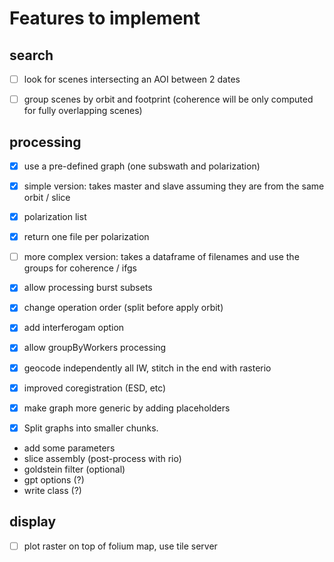 # Features to implement

## search
- [ ] look for scenes intersecting an AOI between 2 dates
- [ ] group scenes by orbit and footprint (coherence will be only computed for fully overlapping scenes)


## processing
- [x] use a pre-defined graph (one subswath and polarization)
- [x] simple version: takes master and slave assuming they are from the same orbit / slice
- [x] polarization list
- [x] return one file per polarization
- [ ] more complex version: takes a dataframe of filenames and use the groups for coherence / ifgs
- [x] allow processing burst subsets
- [x] change operation order (split before apply orbit)
- [x] add interferogam option
- [x] allow groupByWorkers processing
- [x] geocode independently all IW, stitch in the end with rasterio
- [x] improved coregistration (ESD, etc)
- [x] make graph more generic by adding placeholders

- [x] Split graphs into smaller chunks.  

- add some parameters
- slice assembly (post-process with rio)
- goldstein filter (optional)
- gpt options (?)
- write class (?)

## display

- [ ] plot raster on top of folium map, use tile server
